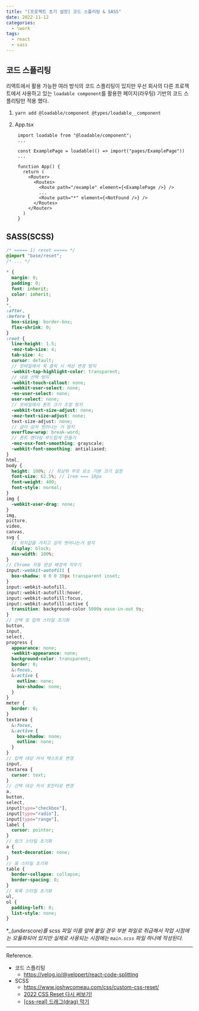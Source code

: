 ```yaml
---
title: "[프로젝트 초기 설정] 코드 스플리팅 & SASS"
date: 2022-11-12
categories:
  - \work
tags:
  - react
  - sass
---
```


## 코드 스플리팅

리액트에서 활용 가능한 여러 방식의 코드 스플리팅이 있지만 우선 회사의 다른 프로젝트에서 사용하고 있는 `loadable component`를 활용한 페이지(라우팅) 기반의 코드 스플리팅만 적용 했다.

1. ```bash
   yarn add @loadable/component @types/loadable__component
   ```

2. App.tsx

   ```tsx
    import loadable from "@loadable/component";
    ...

    const ExamplePage = loadable(() => import("pages/ExamplePage"))
    ...

    function App() {
      return (
        <Router>
          <Routes>
            <Route path="/example" element={<ExamplePage />} />
            ...
            <Route path="*" element={<NotFound />} />
          </Routes>
        </Router>
      )
    }
   ```

## SASS(SCSS)

```scss
/* ===== 1) reset ===== */
@import "base/reset";
/* ... */
```

```scss
* {
  margin: 0;
  padding: 0;
  font: inherit;
  color: inherit;
}
*,
:after,
:before {
  box-sizing: border-box;
  flex-shrink: 0;
}
:root {
  line-height: 1.5;
  -moz-tab-size: 4;
  tab-size: 4;
  cursor: default;
  // 모바일에서 꾹 클릭 시 색상 변경 방지
  -webkit-tap-highlight-color: transparent;
  // 내용 선택 방지
  -webkit-touch-callout: none;
  -webkit-user-select: none;
  -ms-user-select: none;
  user-select: none;
  // 모바일에서 폰트 크기 조정 방지
  -webkit-text-size-adjust: none;
  -moz-text-size-adjust: none;
  text-size-adjust: none;
  // 글이 상자 벗어나는 거 방지
  overflow-wrap: break-word;
  // 폰트 랜더링 부드럽게 만들기
  -moz-osx-font-smoothing: grayscale;
  -webkit-font-smoothing: antialiased;
}
html,
body {
  height: 100%; // 최상위 부모 요소 기본 크기 설정
  font-size: 62.5%; // 1rem === 10px
  font-weight: 400;
  font-style: normal;
}
img {
  -webkit-user-drag: none;
}
img,
picture,
video,
canvas,
svg {
  // 위치값을 가지고 상자 벗어나는거 방지
  display: block;
  max-width: 100%;
}
// Chrome 자동 완성 배경색 지우기
input:-webkit-autofill {
  box-shadow: 0 0 0 30px transparent inset;
}
input:-webkit-autofill,
input:-webkit-autofill:hover,
input:-webkit-autofill:focus,
input:-webkit-autofill:active {
  transition: background-color 5000s ease-in-out 0s;
}
// 선택 및 입력 스타일 초기화
button,
input,
select,
progress {
  appearance: none;
  -webkit-appearance: none;
  background-color: transparent;
  border: 0;
  &:focus,
  &:active {
    outline: none;
    box-shadow: none;
  }
}
meter {
  border: 0;
}
textarea {
  &:focus,
  &:active {
    box-shadow: none;
    outline: none;
  }
}
// 입력 대상 커서 텍스트로 변경
input,
textarea {
  cursor: text;
}
// 선택 대상 커서 포인터로 변경
a,
button,
select,
input[type="checkbox"],
input[type="radio"],
input[type="range"],
label {
  cursor: pointer;
}
// 링크 스타일 초기화
a {
  text-decoration: none;
}
// 표 스타일 초기와
table {
  border-collapse: collapse;
  border-spacing: 0;
}
// 목록 스타일 초기화
ul,
ol {
  padding-left: 0;
  list-style: none;
}
```

\*_\_(underscore)를 scss 파일 이름 앞에 붙일 경우 부분 파일로 취급해서 작업 시점에는 모듈화되어 있지만 실제로 사용되는 시점에는 `main.scss` 파일 하나에 작성된다._

---

Reference.

- 코드 스플리팅
  - https://velog.io/@velopert/react-code-splitting
- SCSS
  - https://www.joshwcomeau.com/css/custom-css-reset/
  - [2022 CSS Reset 다시 써보기!](https://velog.io/@teo/2022-CSS-Reset-%EB%8B%A4%EC%8B%9C-%EC%8D%A8%EB%B3%B4%EA%B8%B0)
  - [[css-real] 드래그(drag) 막기](https://fresh-mint.tistory.com/entry/css-%EB%93%9C%EB%9E%98%EA%B7%B8-%EB%B0%A9%EC%A7%80)

